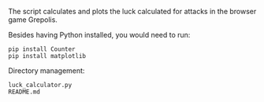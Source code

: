 The script calculates and plots the luck calculated for attacks in the browser game Grepolis.

Besides having Python installed, you would need to run:

    pip install Counter
    pip install matplotlib

Directory management:

    luck_calculator.py
    README.md


